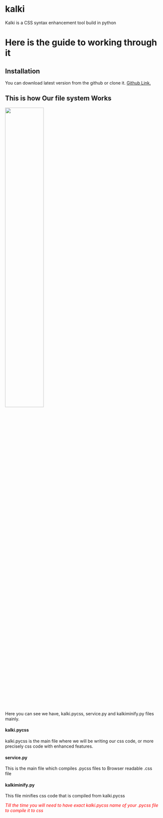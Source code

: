 # kalki
<div>
    <P>Kalki is a CSS syntax enhancement tool build in python</P>
</div>
<h1>Here is the guide to working through it</h1>

<div>
    <h2>Installation</h2>
    <p>
        You can download latest version from the github or clone it. <a href="https://github.com/biswajitbimoli/kalki.git">Github Link.</a>
    </p>
    <h2>This is how Our file system Works</h2>
    <img src="./img/filesystem.jpg" alt="" width="50%">
    <p>
        Here you can see we have, kalki.pycss, service.py and kalkiminify.py files mainly.
    </p>
    <h4>kalki.pycss</h4>
    <p>
        kalki.pycss is the main file where we will be writing our css code, or more precisely css code with enhanced features.
    </p>
    <h4>service.py</h4>
    <p>This is the main file which compiles .pycss files to Browser readable .css file</p>
    <h4>kalkiminify.py</h4>
    <p>
        This file minifies css code that is compiled from kalki.pycss
    </p>
    <p style="color: red; font-style: oblique;">
        Till the time you will need to have exact kalki.pycss name of your .pycss file to compile it to css
    </p>
</div>
